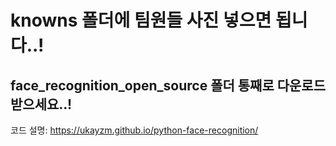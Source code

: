 # knowns 폴더에 팀원들 사진 넣으면 됩니다..!
## face_recognition_open_source 폴더 통째로 다운로드 받으세요..!
코드 설명: https://ukayzm.github.io/python-face-recognition/
